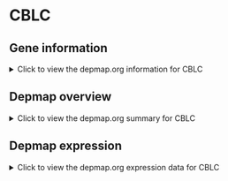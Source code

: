 <h1>CBLC</h1>

<h2>Gene information</h2>
<details>
  <summary>Click to view the depmap.org information for CBLC</summary>
  <iframe src="https://depmap.org/portal/gene/CBLC?tab=about" style="border:none;width:100%;height:800px"></iframe>
</details>

<h2>Depmap overview</h2>
<details>
  <summary>Click to view the depmap.org summary for CBLC</summary>
  <iframe src="https://depmap.org/portal/gene/CBLC?tab=overview" style="border:none;width:100%;height:800px"></iframe>
</details>

<h2>Depmap expression</h2>
<details>
  <summary>Click to view the depmap.org expression data for CBLC</summary>
  <iframe src="https://depmap.org/portal/gene/CBLC?tab=characterization" style="border:none;width:100%;height:800px"></iframe>
</details>


<!--
<h2>Reactome Pathway diagram</h2>
PNAME
-->


